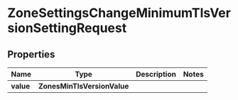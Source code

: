 

# ZoneSettingsChangeMinimumTlsVersionSettingRequest


## Properties

| Name | Type | Description | Notes |
|------------ | ------------- | ------------- | -------------|
|**value** | **ZonesMinTlsVersionValue** |  |  |




